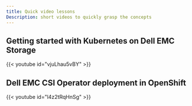 ```yaml
---
title: Quick video lessons
Description: short videos to quickly grasp the concepts
---
```


## Getting started with Kubernetes on Dell EMC Storage 
{{< youtube id="vjuLhau5vBY" >}}

## Dell EMC CSI Operator deployment in OpenShift
{{< youtube id="l4z2tRqHnSg" >}}
